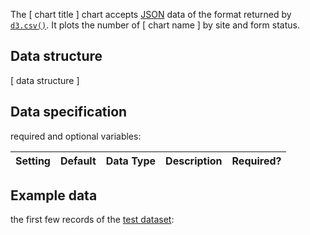 The [ chart title ] chart accepts [JSON](https://en.wikipedia.org/wiki/JSON) data of the format returned by [`d3.csv()`](https://github.com/d3/d3-3.x-api-reference/blob/master/CSV.md). It plots the number of [ chart name ] by site and form status.

## Data structure
[ data structure ]

## Data specification
required and optional variables:

| Setting | Default | Data Type | Description | Required? |
|:--------|:--------|:----------|:------------|:---------:|

## Example data
the first few records of the [test dataset](https://raw.githubusercontent.com/RhoInc/data-library/master/data/clinical-trials/data-cleaning/undefined.csv):
